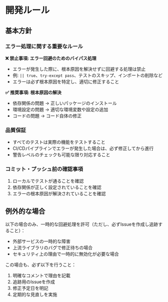 # 開発ルール

## 基本方針

### エラー処理に関する重要なルール

**❌ 禁止事項: エラー回避のためのバイパス処理**

- エラーが発生した際に、根本原因を解決せずに回避する処理は禁止
- 例: `|| true`、`try-except pass`、テストのスキップ、インポートの削除など
- エラーは必ず根本原因を特定し、適切に修正すること

**✅ 推奨事項: 根本原因の解決**

- 依存関係の問題 → 正しいパッケージのインストール
- 環境設定の問題 → 適切な環境変数や設定の追加
- コードの問題 → コード自体の修正

### 品質保証

- すべてのテストは実際の機能をテストすること
- CI/CDパイプラインでエラーが発生した場合は、必ず修正してから進行
- 警告レベルのチェックも可能な限り対応すること

### コミット・プッシュ前の確認事項

1. ローカルでテストが通ることを確認
2. 依存関係が正しく設定されていることを確認
3. エラーの根本原因が解決されていることを確認

## 例外的な場合

以下の場合のみ、一時的な回避処理を許可（ただし、必ずIssueを作成し追跡すること）：

- 外部サービスの一時的な障害
- 上流ライブラリのバグで修正待ちの場合
- セキュリティ上の理由で一時的に無効化が必要な場合

この場合も、必ず以下を行うこと：
1. 明確なコメントで理由を記載
2. 追跡用のIssueを作成
3. 修正予定日を明記
4. 定期的な見直しを実施
